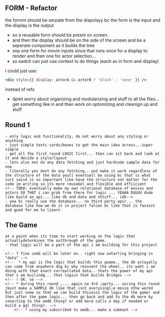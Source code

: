 ## FORM - Refactor
<!--* we need a different approacj wheere i like have the same form stay in the middle of the screen for inputs/btn clicks, and then a seperate component that renders the cards on the side of the screen aka buildin9g the tree -->
the formm should be serpate from the dispolayy bc the form is the input and the display is the output
- so a reusable form should be presnt on screen.
- and then the display should be on the side of the screen and be a seperate component as it builds the tree
- sop one form for movie inputs since that runs once for a display to render and then one for actor selection... 
- so eadch can just use context to do things (each as in form and display)
<!-- ! make it so the form is always on the botoom and the display tree is built up top -->
I could just use:
```jsx
<div style={{ display: actorA && actorB ? 'block' : 'none' }} />
``` 
instead of refs 

- dpmt worry about organizing and modularizing and stuff to all the files... get something like in and then work on optomizing and cleanign up and stuff




<!-- ! no display -->


## Round 1
    - only logic and functionality, do not worry about any styling or anything
    - just simple texts cards/boxes to get the main idea across...super simple
    - get all the first round LOGIC first... then can sit back and look at it and decide a style/layout
    - lets also not do any data fetching and just hardcode sample data for now
    - literally yes dont do any fetching.. and make it work regardless of the structure of the data youll eventuall be using bc that is what curt saisd is so important like have the structure not matter for the code im writing so its more reusabel and flexible and effiicient
    <!-- TODO: eventually make my own relational database of movies and actors SO THAT i can grab from there for logic ... YEAAA DUUUU dude like build an api... like db and data and shtuff... idk-->
    - yea bc really use the database... no third party apir... the database like how we do it in project falcon bc like that is fasssst and good for me to liearn




## The Game
    at a point when its time to start working on the logic that actuallydetermines the outthrough of the game.
    - that logic will be a part of the api i am building for this project

    <!-- ? fine comb will be later on.. right now swtarting bringing in "data" -->
    <!--  * my api is the logic that builds this gaame.. the db actuyally can come from anywhere dug bc why reinvent the wheel.. its waht i am doing with that exact correallated data.. thats the power of my api that i am builindg... that logicn that builds Bridges -->
    <!-- ! OK. so -->
    <!-- * during this round ,... again no 3rd ;aprty... suring this round jkust make a SAMPLE db like that isnt everysingl;e movie nthe workd but just some so that we can build thiussss the logic of the game! and then after the game logic... then go back and add to the db more by conecting to the omdb thing? or add more calls a day if needed or build a gql thing?. -->
        <!-- * using my subscribed to omdb... make a submset -->